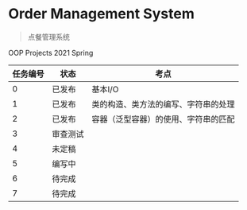 # Order Management System

> 点餐管理系统

OOP Projects 2021 Spring

| 任务编号 | 状态     | 考点    |
| -------- | -------- | ------- |
| 0        | 已发布 | 基本I/O |
| 1        | 已发布 | 类的构造、类方法的编写、字符串的处理 |
| 2        | 已发布   | 容器（泛型容器）的使用、字符串的匹配  |
| 3        | 审查测试   |         |
| 4        | 未定稿   |         |
| 5        | 编写中   |         |
| 6        | 待完成   |         |
| 7        | 待完成   |         |

